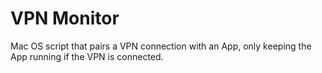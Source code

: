 # VPN Monitor
Mac OS script that pairs a VPN connection with an App, only keeping the App running if the VPN is connected.
